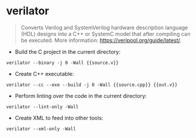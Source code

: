 # verilator

> Converts Verilog and SystemVerilog hardware description language (HDL) designs into a C++ or SystemC model that after compiling can be executed.
> More information: <https://veripool.org/guide/latest/>.

- Build the C project in the current directory:

`verilator --binary -j 0 -Wall {{source.v}}`

- Create C++ executable:

`verilator --cc --exe --build -j 0 -Wall {{source.cpp}} {{out.v}}`

- Perform linting over the code in the current directory:

`verilator --lint-only -Wall`

- Create XML to feed into other tools:

`verilator --xml-only -Wall`
